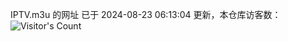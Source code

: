 IPTV.m3u 的网址 已于 2024-08-23 06:13:04 更新，本仓库访客数：![Visitor's Count](https://profile-counter.glitch.me/hero1898_tv/count.svg)
